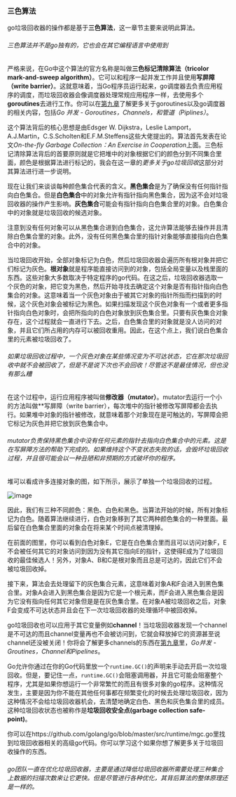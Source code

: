 ### 三色算法

go垃圾回收器的操作都是基于**三色算法**，这一章节主要来说明此算法。

###### 三色算法并不是go独有的，它也会在其它编程语言中使用到

严格来说，在Go中这个算法的官方名称是叫做**三色标记清除算法（tricolor mark-and-sweep algorithm）**。它可以和程序一起并发工作并且使用**写屏障（write barrier）**。这就意味着，当Go程序员运行起来，go调度器去负责应用程序的调度，而垃圾回收器会像调度器处理常规应用程序一样，去使用多个**goroutines**去进行工作。你可以在[第九章](https://github.com/hantmac/Mastering_Go_ZH_CN/blob/master/eBook/chapter9/09.0.md)了解更多关于goroutines以及go调度器的相关内容，包括*Go 并发 - Goroutines，Channels，和管道（Piplines）*。

这个算法背后的核心思想是由Edsger W. Dijkstra，Leslie Lamport，A.J.Martin，C.S.Scholten和E.F.M.Steffens这些大佬提出的。算法首先发表在论文*On-the-fly Garbage Collection：An Exercise in Cooperation*上面。三色标记清除算法背后的首要原则就是它把堆中的对象根据它们的颜色分到不同集合里面，颜色是根据算法进行标记的，我会在这一章的*更多关于go垃圾回收*这部分对其算法进行进一步说明。

现在让我们来谈谈每种颜色集合代表的含义。**黑色集合**是为了确保没有任何指针指向白色集合。但是**白色集合**中的对象允许有指针指向黑色集合，因为这不会对垃圾回收器的操作产生影响。**灰色集合**可能会有指针指向白色集合里的对象。白色集合中的对象就是垃圾回收的候选对象。

注意到没有任何对象可以从黑色集合进到白色集合，这允许算法能够去操作并且清除白色集合里的对象。此外，没有任何黑色集合里的指针对象能够直接指向白色集合中的对象。

当垃圾回收开始，全部对象标记为白色，然后垃圾回收器会遍历所有根对象并把它们标记为灰色。**根对象**就是程序能直接访问到的对象，包括全局变量以及栈里面的东西。这些对象大多数取决于特定程序的go代码。在这之后，垃圾回收器选取一个灰色的对象，把它变为黑色，然后开始寻找去确定这个对象是否有指针指向白色集合的对象。这意味着当一个灰色对象由于被其它对象的指针所指而扫描到的时候，这个灰色对象会被标记为黑色。如果扫描发现这个灰色对象有一个或者更多指针指向白色对象时，会把所指向的白色对象放到灰色集合里。只要有灰色集合对象存在，这个过程就会一直进行下去。之后，白色集合里的对象就是没人访问的对象，并且它们所占用的内存可以被回收重用。因此，在这个点上，我们说白色集合里的元素被垃圾回收了。

###### *如果垃圾回收过程中，一个灰色对象在某些情况变为不可达状态，它在那次垃圾回收中就不会被回收了，但是不是说下次也不会回收！尽管这不是最佳情况，但也没有那么糟*

在这个过程中，运行应用程序被叫做**修改器（mutator）**。mutator去运行一个小的方法叫做**写屏障（write barrier），每次堆中的指针被修改写屏障都会去执行。如果堆中对象的指针被修改，就意味着那个对象现在是可触达的，写屏障会把它标记为灰色并把它放到灰色集合中。

###### *mutator负责保持黑色集合中没有任何元素的指针去指向白色集合中的元素。这是在写屏障方法的帮助下完成的。如果维持这个不变状态失败的话，会毁坏垃圾回收过程，并且很可能会以一种丑陋和非预期的方式破坏你的程序。*


堆可以看成许多连接对象的图，如下所示，展示了单独一个垃圾回收的过程。

![image](https://github.com/hantmac/Mastering_Go_ZH_CN/tree/master/images/chapter2/02.3-1.jpg)


因此，我们有三种不同颜色：黑色、白色和黑色。当算法开始的时候，所有对象标记为白色。随着算法继续进行，白色对象移到了其它两种颜色集合的一种里面。最后留在白色集合里面的对象会在将来某个时间点被清理掉。

在前面的图里，你可以看到白色对象E，它是在白色集合里而且可以访问对象F，E不会被任何其它的对象访问到因为没有其它指向E的指针，这使得E成为了垃圾回收的最佳候选人！另外，对象A、B和C是根对象而且总是可达的，因此它们不会被垃圾回收掉。


接下来，算法会去处理留下的灰色集合元素，这意味着对象A和F会进入到黑色集合里。对象A会进入到黑色集合是因为它是一个根元素，而F会进入黑色集合是因为它没有指向任何其它对象但是是在灰色集合里。在对象A被垃圾回收之后，对象F会变成不可达状态并且会在下一次垃圾回收器的处理循环中被回收掉。

go垃圾回收也可以应用于其它变量例如**channel**！当垃圾回收器发现一个channel是不可达的而且channel变量再也不会被访问到，它就会释放掉它的资源甚至说channel还没被关闭！你将会了解更多channels的东西在[第九章](https://github.com/hantmac/Mastering_Go_ZH_CN/blob/master/eBook/chapter9/09.0.md)里，*Go并发 - Groutines，Channel和Pipelines*。


Go允许你通过在你的Go代码里放一个```runtime.GC()```的声明来手动去开启一次垃圾回收。但是，要记住一点，```runtime.GC()```会阻塞调用器，并且它可能会阻塞整个程序，尤其是如果你想运行一个非常繁忙的而且有很多对象的go程序。这种情况发生，主要是因为你不能在其他任何事都在频繁变化的时候去处理垃圾回收，因为这种情况不会给垃圾回收器机会，去清楚地确定白色、黑色和灰色集合里的成员。这种垃圾回收状态也被称作是**垃圾回收安全点(garbage collection safe-point)**。


你可以在https://github.com/golang/go/blob/master/src/runtime/mgc.go里找到垃圾回收器相关的高级go代码。你可以学习这个如果你想了解更多关于垃圾回收操作的东西。

###### *go团队一直在优化垃圾回收器，主要是通过降低垃圾回收器所需要处理三种集合上数据的扫描次数来让它更快。但是尽管进行各种优化，其背后算法的整体原理还是一样的。*

